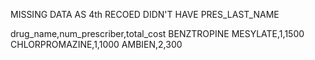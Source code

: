 MISSING DATA AS 4th RECOED DIDN'T HAVE PRES_LAST_NAME

drug_name,num_prescriber,total_cost
BENZTROPINE MESYLATE,1,1500
CHLORPROMAZINE,1,1000
AMBIEN,2,300
